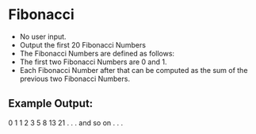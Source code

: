 # Fibonacci

- No user input.
- Output the first 20 Fibonacci Numbers
- The Fibonacci Numbers are defined as follows:
- The first two Fibonacci Numbers are 0 and 1.
- Each Fibonacci Number after that can be computed as the sum of the previous two Fibonacci Numbers.
## Example Output:

0
1
1
2
3
5
8
13
21
. . . and so on . . .
